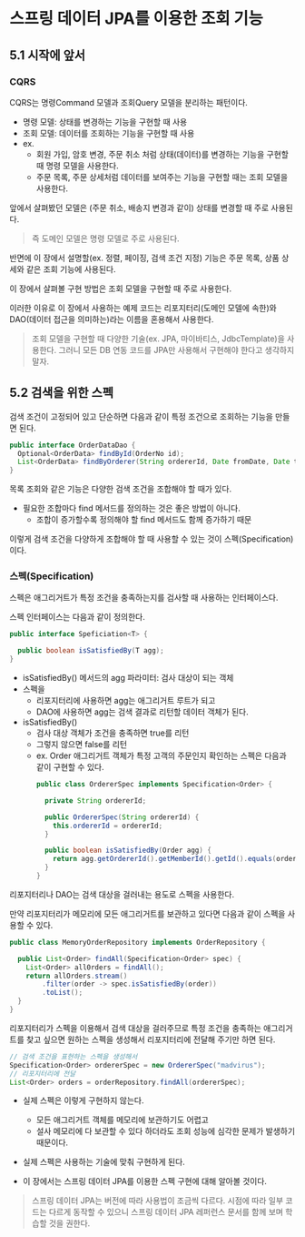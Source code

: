 # 스프링 데이터 JPA를 이용한 조회 기능

## 5.1 시작에 앞서

### CQRS 
CQRS는 명령Command 모델과 조회Query 모델을 분리하는 패턴이다. 

- 명령 모델: 상태를 변경하는 기능을 구현할 때 사용 
- 조회 모델: 데이터를 조회하는 기능을 구현할 때 사용
- ex. 
  - 회원 가입, 암호 변경, 주문 취소 처럼 상태(데이터)를 변경하는 기능을 구현할 때 명령 모델을 사용한다. 
  - 주문 목록, 주문 상세처럼 데이터를 보여주는 기능을 구현할 때는 조회 모델을 사용한다.

앞에서 살펴봤던 모델은 (주문 취소, 배송지 변경과 같이) 상태를 변경할 때 주로 사용된다.
> 즉 도메인 모델은 명령 모델로 주로 사용된다. 

반면에 이 장에서 설명할(ex. 정렬, 페이징, 검색 조건 지정) 기능은 주문 목록, 상품 상세와 같은 조회 기능에 사용된다. 

이 장에서 살펴볼 구현 방법은 조회 모델을 구현할 때 주로 사용한다.

이러한 이유로 이 장에서 사용하는 예제 코드는 리포지터리(도메인 모델에 속한)와 DAO(데이터 접근을 의미하는)라는 이름을 혼용해서 사용한다.

> 조회 모델을 구현할 때 다양한 기술(ex. JPA, 마이바티스, JdbcTemplate)을 사용한다. 그러니 모든 DB 연동 코드를 JPA만 사용해서 구현해야 한다고 생각하지 말자.

## 5.2 검색을 위한 스펙

검색 조건이 고정되어 있고 단순하면 다음과 같이 특정 조건으로 조회하는 기능을 만들면 된다.

```java
public interface OrderDataDao {
  Optional<OrderData> findById(OrderNo id);
  List<OrderData> findByOrderer(String ordererId, Date fromDate, Date toDate);
}
```

목록 조회와 같은 기능은 다양한 검색 조건을 조합해야 할 때가 있다. 
- 필요한 조합마다 find 메서드를 정의하는 것은 좋은 방법이 아니다. 
  - 조합이 증가할수록 정의해야 할 find 메서드도 함께 증가하기 때문
  
이렇게 검색 조건을 다양하게 조합해야 할 때 사용할 수 있는 것이 스펙(Specification)이다. 

### 스펙(Specification)

스펙은 애그리거트가 특정 조건을 충족하는지를 검사할 때 사용하는 인터페이스다. 

스펙 인터페이스는 다음과 같이 정의한다.

```java
public interface Speficiation<T> {

  public boolean isSatisfiedBy(T agg);
}
```

- isSatisfiedBy() 메서드의 agg 파라미터: 검사 대상이 되는 객체
- 스펙을 
  - 리포지터리에 사용하면 agg는 애그리거트 루트가 되고
  - DAO에 사용하면 agg는 검색 결과로 리턴할 데이터 객체가 된다.
- isSatisfiedBy()
  - 검사 대상 객체가 조건을 충족하면 true를 리턴
  - 그렇지 않으면 false를 리턴
  - ex. Order 애그리거트 객체가 특정 고객의 주문인지 확인하는 스펙은 다음과 같이 구현할 수 있다.
     ```java
     public class OrdererSpec implements Specification<Order> {
     
       private String ordererId;
     
       public OrdererSpec(String ordererId) {
         this.ordererId = ordererId;
       }
     
       public boolean isSatisfiedBy(Order agg) {
         return agg.getOrdererId().getMemberId().getId().equals(ordererId);
       }
     }
     ```

리포지터리나 DAO는 검색 대상을 걸러내는 용도로 스펙을 사용한다. 

만약 리포지터리가 메모리에 모든 애그리거트를 보관하고 있다면 다음과 같이 스펙을 사용할 수 있다.

```java
public class MemoryOrderRepository implements OrderRepository {

  public List<Order> findAll(Specification<Order> spec) {
    List<Order> all0rders = findAll();
    return allOrders.stream()
        .filter(order -> spec.isSatisfiedBy(order))
        .toList();
  }
}
```

리포지터리가 스펙을 이용해서 검색 대상을 걸러주므로 특정 조건을 충족하는 애그리거트를 찾고 싶으면 원하는 스펙을 생성해서 리포지터리에 전달해 주기만 하면 된다.

```java
// 검색 조건을 표현하는 스펙을 생성해서
Specification<Order> ordererSpec = new OrdererSpec("madvirus");
// 리포지터리에 전달
List<Order> orders = orderRepository.findAll(ordererSpес);
```

- 실제 스펙은 이렇게 구현하지 않는다. 
  - 모든 애그리거트 객체를 메모리에 보관하기도 어렵고 
  - 설사 메모리에 다 보관할 수 있다 하더라도 조회 성능에 심각한 문제가 발생하기 때문이다. 
- 실제 스펙은 사용하는 기술에 맞춰 구현하게 된다. 

- 이 장에서는 스프링 데이터 JPA를 이용한 스펙 구현에 대해 알아볼 것이다.

> 스프링 데이터 JPA는 버전에 따라 사용법이 조금씩 다르다. 시점에 따라 일부 코드는 다르게 동작할 수 있으니 스프링 데이터 JPA 레퍼런스 문서를 함께 보며 학습할 것을 권한다.
